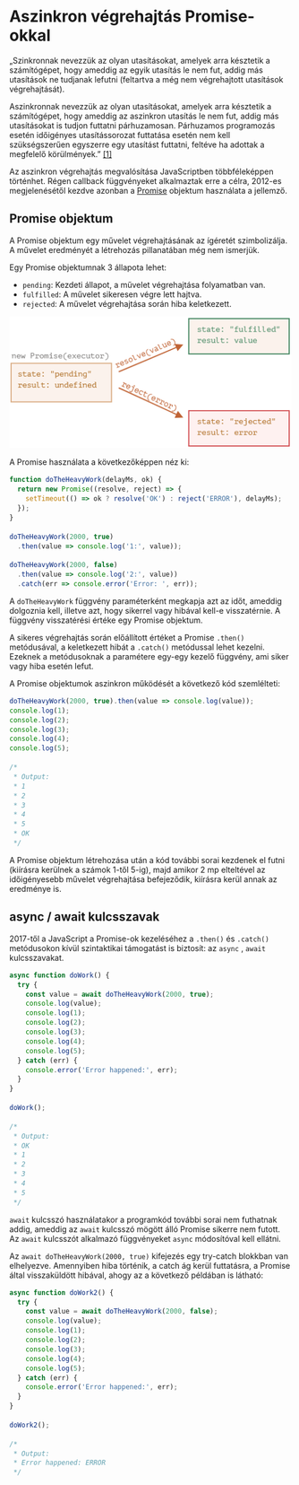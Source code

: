 # Aszinkron végrehajtás Promise-okkal

„Szinkronnak nevezzük az olyan utasításokat, amelyek arra késztetik a számítógépet, hogy ameddig az egyik utasítás le nem fut, addig más utasítások ne tudjanak lefutni (feltartva a még nem végrehajtott utasítások végrehajtását).

Aszinkronnak nevezzük az olyan utasításokat, amelyek arra késztetik a számítógépet, hogy ameddig az aszinkron utasítás le nem fut, addig más utasításokat is tudjon futtatni párhuzamosan. Párhuzamos programozás esetén időigényes utasítássorozat futtatása esetén nem kell szükségszerűen egyszerre egy utasítást futtatni, feltéve ha adottak a megfelelő körülmények.” [[1]](http://www.inf.u-szeged.hu/~tarib/javascript/aszinkron.html#callback-fuggveny-promise-objektum-aszinkron-javascript-parhuzamos-programozas)

Az aszinkron végrehajtás megvalósítása JavaScriptben többféleképpen történhet. Régen callback függvényeket alkalmaztak erre a célra, 2012-es megjelenésétől kezdve azonban a [Promise](https://developer.mozilla.org/en-US/docs/Web/JavaScript/Reference/Global_Objects/Promise) objektum használata a jellemző.

## Promise objektum

A Promise objektum egy művelet végrehajtásának az ígéretét szimbolizálja. A művelet eredményét a létrehozás pillanatában még nem ismerjük.

Egy Promise objektumnak 3 állapota lehet:

* `pending`: Kezdeti állapot, a művelet végrehajtása folyamatban van.
* `fulfilled`: A művelet sikeresen végre lett hajtva.
* `rejected`: A művelet végrehajtása során hiba keletkezett.

![Promise states](assets/images/promise-states.png)

A Promise használata a következőképpen néz ki:

``` js
function doTheHeavyWork(delayMs, ok) {
  return new Promise((resolve, reject) => {
    setTimeout(() => ok ? resolve('OK') : reject('ERROR'), delayMs);
  });
}

doTheHeavyWork(2000, true)
  .then(value => console.log('1:', value));

doTheHeavyWork(2000, false)
  .then(value => console.log('2:', value))
  .catch(err => console.error('Error: ', err));
```

A `doTheHeavyWork` függvény paraméterként megkapja azt az időt, ameddig dolgoznia kell, illetve azt, hogy sikerrel vagy hibával kell-e visszatérnie. A függvény visszatérési értéke egy Promise objektum.

A sikeres végrehajtás során előállított értéket a Promise `.then()` metódusával, a keletkezett hibát a `.catch()` metódussal lehet kezelni. Ezeknek a metódusoknak a paramétere egy-egy kezelő függvény, ami siker vagy hiba esetén lefut.

A Promise objektumok aszinkron működését a következő kód szemlélteti:

``` js
doTheHeavyWork(2000, true).then(value => console.log(value));
console.log(1);
console.log(2);
console.log(3);
console.log(4);
console.log(5);

/*
 * Output:
 * 1
 * 2
 * 3
 * 4
 * 5
 * OK
 */
```

A Promise objektum létrehozása után a kód további sorai kezdenek el futni (kiírásra kerülnek a számok 1-től 5-ig), majd amikor 2 mp elteltével az időigényesebb művelet végrehajtása befejeződik, kiírásra kerül annak az eredménye is.

## async / await kulcsszavak

2017-től a JavaScript a Promise-ok kezeléséhez a `.then()` és `.catch()` metódusokon kívül szintaktikai támogatást is biztosít: az `async` , `await` kulcsszavakat.

``` js
async function doWork() {
  try {
    const value = await doTheHeavyWork(2000, true);
    console.log(value);
    console.log(1);
    console.log(2);
    console.log(3);
    console.log(4);
    console.log(5);
  } catch (err) {
    console.error('Error happened:', err);
  }
}

doWork();

/*
 * Output:
 * OK
 * 1
 * 2
 * 3
 * 4
 * 5
 */
```

`await` kulcsszó használatakor a programkód további sorai nem futhatnak addig, ameddig az `await` kulcsszó mögött álló Promise sikerre nem futott. Az `await` kulcsszót alkalmazó függvényeket `async` módosítóval kell ellátni.

Az `await doTheHeavyWork(2000, true)` kifejezés egy try-catch blokkban van elhelyezve. Amennyiben hiba történik, a catch ág kerül futtatásra, a Promise által visszaküldött hibával, ahogy az a következő példában is látható:

``` js
async function doWork2() {
  try {
    const value = await doTheHeavyWork(2000, false);
    console.log(value);
    console.log(1);
    console.log(2);
    console.log(3);
    console.log(4);
    console.log(5);
  } catch (err) {
    console.error('Error happened:', err);
  }
}

doWork2();

/*
 * Output:
 * Error happened: ERROR
 */
```
